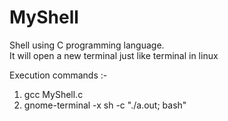 # MyShell
Shell using C programming language.<br>
It will open a new terminal just like terminal in linux

Execution commands :-
  1.	gcc MyShell.c
  2.	gnome-terminal -x sh -c "./a.out; bash"
